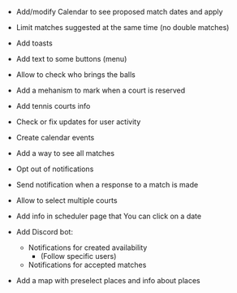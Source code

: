 - Add/modify Calendar to see proposed match dates and apply
- Limit matches suggested at the same time (no double matches)
- Add toasts
- Add text to some buttons (menu)
- Allow to check who brings the balls
- Add a mehanism to mark when a court is reserved
- Add tennis courts info
- Check or fix updates for user activity
- Create calendar events
- Add a way to see all matches
- Opt out of notifications
- Send notification when a response to a match is made
- Allow to select multiple courts
- Add info in scheduler page that You can click on a date

- Add Discord bot:

  - Notifications for created availability
    - (Follow specific users)
  - Notifications for accepted matches

- Add a map with preselect places and info about places
